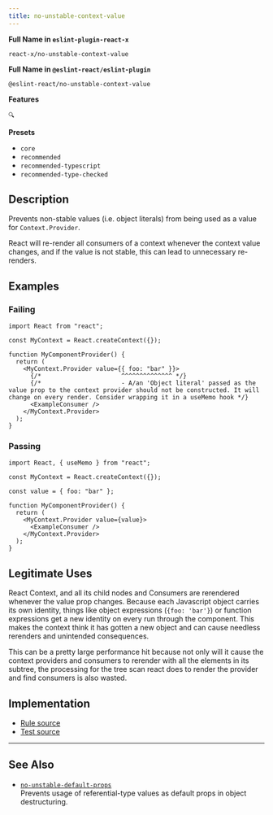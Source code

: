 ```yaml
---
title: no-unstable-context-value
---
```


**Full Name in `eslint-plugin-react-x`**

```plain copy
react-x/no-unstable-context-value
```

**Full Name in `@eslint-react/eslint-plugin`**

```plain copy
@eslint-react/no-unstable-context-value
```

**Features**

`🔍`

**Presets**

- `core`
- `recommended`
- `recommended-typescript`
- `recommended-type-checked`

## Description

Prevents non-stable values (i.e. object literals) from being used as a value for `Context.Provider`.

React will re-render all consumers of a context whenever the context value changes, and if the value is not stable, this can lead to unnecessary re-renders.

## Examples

### Failing

```tsx
import React from "react";

const MyContext = React.createContext({});

function MyComponentProvider() {
  return (
    <MyContext.Provider value={{ foo: "bar" }}>
      {/*                      ^^^^^^^^^^^^^^ */}
      {/*                      - A/an 'Object literal' passed as the value prop to the context provider should not be constructed. It will change on every render. Consider wrapping it in a useMemo hook */}
      <ExampleConsumer />
    </MyContext.Provider>
  );
}
```

### Passing

```tsx
import React, { useMemo } from "react";

const MyContext = React.createContext({});

const value = { foo: "bar" };

function MyComponentProvider() {
  return (
    <MyContext.Provider value={value}>
      <ExampleConsumer />
    </MyContext.Provider>
  );
}
```

## Legitimate Uses

React Context, and all its child nodes and Consumers are rerendered whenever the value prop changes. Because each Javascript object carries its own identity, things like object expressions (`{foo: 'bar'}`) or function expressions get a new identity on every run through the component. This makes the context think it has gotten a new object and can cause needless rerenders and unintended consequences.

This can be a pretty large performance hit because not only will it cause the context providers and consumers to rerender with all the elements in its subtree, the processing for the tree scan react does to render the provider and find consumers is also wasted.

## Implementation

- [Rule source](https://github.com/Rel1cx/eslint-react/tree/main/packages/plugins/eslint-plugin-react-x/src/rules/no-unstable-context-value.ts)
- [Test source](https://github.com/Rel1cx/eslint-react/tree/main/packages/plugins/eslint-plugin-react-x/src/rules/no-unstable-context-value.spec.ts)

---

## See Also

- [`no-unstable-default-props`](./no-unstable-default-props)\
  Prevents usage of referential-type values as default props in object destructuring.
